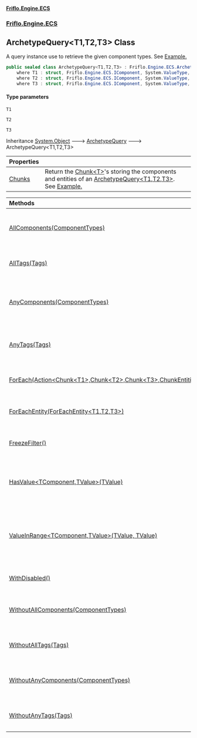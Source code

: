 #### [Friflo.Engine.ECS](index.md 'index')
### [Friflo.Engine.ECS](Friflo.Engine.ECS.md 'Friflo.Engine.ECS')

## ArchetypeQuery<T1,T2,T3> Class

A query instance use to retrieve the given component types.
See <a href="https://friflo.gitbook.io/friflo.engine.ecs/examples/general#query-entities">Example.</a>

```csharp
public sealed class ArchetypeQuery<T1,T2,T3> : Friflo.Engine.ECS.ArchetypeQuery
    where T1 : struct, Friflo.Engine.ECS.IComponent, System.ValueType, System.ValueType
    where T2 : struct, Friflo.Engine.ECS.IComponent, System.ValueType, System.ValueType
    where T3 : struct, Friflo.Engine.ECS.IComponent, System.ValueType, System.ValueType
```
#### Type parameters

<a name='Friflo.Engine.ECS.ArchetypeQuery_T1,T2,T3_.T1'></a>

`T1`

<a name='Friflo.Engine.ECS.ArchetypeQuery_T1,T2,T3_.T2'></a>

`T2`

<a name='Friflo.Engine.ECS.ArchetypeQuery_T1,T2,T3_.T3'></a>

`T3`

Inheritance [System.Object](https://docs.microsoft.com/en-us/dotnet/api/System.Object 'System.Object') &#129106; [ArchetypeQuery](ArchetypeQuery.md 'Friflo.Engine.ECS.ArchetypeQuery') &#129106; ArchetypeQuery<T1,T2,T3>

| Properties | |
| :--- | :--- |
| [Chunks](ArchetypeQuery_T1,T2,T3_.Chunks.md 'Friflo.Engine.ECS.ArchetypeQuery<T1,T2,T3>.Chunks') | Return the [Chunk&lt;T&gt;](Chunk_T_.md 'Friflo.Engine.ECS.Chunk<T>')'s storing the components and entities of an [ArchetypeQuery&lt;T1,T2,T3&gt;](ArchetypeQuery_T1,T2,T3_.md 'Friflo.Engine.ECS.ArchetypeQuery<T1,T2,T3>').<br/> See <a href="https://friflo.gitbook.io/friflo.engine.ecs/examples/optimization#enumerate-query-chunks">Example.</a> |

| Methods | |
| :--- | :--- |
| [AllComponents(ComponentTypes)](ArchetypeQuery_T1,T2,T3_.AllComponents(ComponentTypes).md 'Friflo.Engine.ECS.ArchetypeQuery<T1,T2,T3>.AllComponents(Friflo.Engine.ECS.ComponentTypes)') | A query result will contain only entities having all passed [componentTypes](ArchetypeQuery_T1,T2,T3_.AllComponents(ComponentTypes).md#Friflo.Engine.ECS.ArchetypeQuery_T1,T2,T3_.AllComponents(Friflo.Engine.ECS.ComponentTypes).componentTypes 'Friflo.Engine.ECS.ArchetypeQuery<T1,T2,T3>.AllComponents(Friflo.Engine.ECS.ComponentTypes).componentTypes'). |
| [AllTags(Tags)](ArchetypeQuery_T1,T2,T3_.AllTags(Tags).md 'Friflo.Engine.ECS.ArchetypeQuery<T1,T2,T3>.AllTags(Friflo.Engine.ECS.Tags)') | A query result will contain only entities having all passed [tags](ArchetypeQuery_T1,T2,T3_.AllTags(Tags).md#Friflo.Engine.ECS.ArchetypeQuery_T1,T2,T3_.AllTags(Friflo.Engine.ECS.Tags).tags 'Friflo.Engine.ECS.ArchetypeQuery<T1,T2,T3>.AllTags(Friflo.Engine.ECS.Tags).tags'). |
| [AnyComponents(ComponentTypes)](ArchetypeQuery_T1,T2,T3_.AnyComponents(ComponentTypes).md 'Friflo.Engine.ECS.ArchetypeQuery<T1,T2,T3>.AnyComponents(Friflo.Engine.ECS.ComponentTypes)') | A query result will contain only entities having any of the the passed [componentTypes](ArchetypeQuery_T1,T2,T3_.AnyComponents(ComponentTypes).md#Friflo.Engine.ECS.ArchetypeQuery_T1,T2,T3_.AnyComponents(Friflo.Engine.ECS.ComponentTypes).componentTypes 'Friflo.Engine.ECS.ArchetypeQuery<T1,T2,T3>.AnyComponents(Friflo.Engine.ECS.ComponentTypes).componentTypes'). |
| [AnyTags(Tags)](ArchetypeQuery_T1,T2,T3_.AnyTags(Tags).md 'Friflo.Engine.ECS.ArchetypeQuery<T1,T2,T3>.AnyTags(Friflo.Engine.ECS.Tags)') | A query result will contain only entities having any of the the passed [tags](ArchetypeQuery_T1,T2,T3_.AnyTags(Tags).md#Friflo.Engine.ECS.ArchetypeQuery_T1,T2,T3_.AnyTags(Friflo.Engine.ECS.Tags).tags 'Friflo.Engine.ECS.ArchetypeQuery<T1,T2,T3>.AnyTags(Friflo.Engine.ECS.Tags).tags'). |
| [ForEach(Action&lt;Chunk&lt;T1&gt;,Chunk&lt;T2&gt;,Chunk&lt;T3&gt;,ChunkEntities&gt;)](ArchetypeQuery_T1,T2,T3_.ForEach(Action_Chunk_T1_,Chunk_T2_,Chunk_T3_,ChunkEntities_).md 'Friflo.Engine.ECS.ArchetypeQuery<T1,T2,T3>.ForEach(System.Action<Friflo.Engine.ECS.Chunk<T1>,Friflo.Engine.ECS.Chunk<T2>,Friflo.Engine.ECS.Chunk<T3>,Friflo.Engine.ECS.ChunkEntities>)') | Returns a [QueryJob](QueryJob.md 'Friflo.Engine.ECS.QueryJob') that enables [Parallel](JobExecution.md#Friflo.Engine.ECS.JobExecution.Parallel 'Friflo.Engine.ECS.JobExecution.Parallel') query execution. |
| [ForEachEntity(ForEachEntity&lt;T1,T2,T3&gt;)](ArchetypeQuery_T1,T2,T3_.ForEachEntity(ForEachEntity_T1,T2,T3_).md 'Friflo.Engine.ECS.ArchetypeQuery<T1,T2,T3>.ForEachEntity(Friflo.Engine.ECS.ForEachEntity<T1,T2,T3>)') | Executes the given [lambda](ArchetypeQuery_T1,T2,T3_.ForEachEntity(ForEachEntity_T1,T2,T3_).md#Friflo.Engine.ECS.ArchetypeQuery_T1,T2,T3_.ForEachEntity(Friflo.Engine.ECS.ForEachEntity_T1,T2,T3_).lambda 'Friflo.Engine.ECS.ArchetypeQuery<T1,T2,T3>.ForEachEntity(Friflo.Engine.ECS.ForEachEntity<T1,T2,T3>).lambda') for each entity in the query result. |
| [FreezeFilter()](ArchetypeQuery_T1,T2,T3_.FreezeFilter().md 'Friflo.Engine.ECS.ArchetypeQuery<T1,T2,T3>.FreezeFilter()') | The query [Filter](ArchetypeQuery.Filter.md 'Friflo.Engine.ECS.ArchetypeQuery.Filter') cannot be changed anymore. |
| [HasValue&lt;TComponent,TValue&gt;(TValue)](ArchetypeQuery_T1,T2,T3_.HasValue_TComponent,TValue_(TValue).md 'Friflo.Engine.ECS.ArchetypeQuery<T1,T2,T3>.HasValue<TComponent,TValue>(TValue)') | Include entities having a component with the specified value.<br/> Executes in O(1). |
| [ValueInRange&lt;TComponent,TValue&gt;(TValue, TValue)](ArchetypeQuery_T1,T2,T3_.ValueInRange_TComponent,TValue_(TValue,TValue).md 'Friflo.Engine.ECS.ArchetypeQuery<T1,T2,T3>.ValueInRange<TComponent,TValue>(TValue, TValue)') | Include entities having a component value in the specified range.<br/> Executes O(N ⋅ log N) N: all unique values. |
| [WithDisabled()](ArchetypeQuery_T1,T2,T3_.WithDisabled().md 'Friflo.Engine.ECS.ArchetypeQuery<T1,T2,T3>.WithDisabled()') | A query result will contain [Disabled](Disabled.md 'Friflo.Engine.ECS.Disabled') entities. |
| [WithoutAllComponents(ComponentTypes)](ArchetypeQuery_T1,T2,T3_.WithoutAllComponents(ComponentTypes).md 'Friflo.Engine.ECS.ArchetypeQuery<T1,T2,T3>.WithoutAllComponents(Friflo.Engine.ECS.ComponentTypes)') | Entities having all passed [componentTypes](ArchetypeQuery_T1,T2,T3_.WithoutAllComponents(ComponentTypes).md#Friflo.Engine.ECS.ArchetypeQuery_T1,T2,T3_.WithoutAllComponents(Friflo.Engine.ECS.ComponentTypes).componentTypes 'Friflo.Engine.ECS.ArchetypeQuery<T1,T2,T3>.WithoutAllComponents(Friflo.Engine.ECS.ComponentTypes).componentTypes') are excluded from query result. |
| [WithoutAllTags(Tags)](ArchetypeQuery_T1,T2,T3_.WithoutAllTags(Tags).md 'Friflo.Engine.ECS.ArchetypeQuery<T1,T2,T3>.WithoutAllTags(Friflo.Engine.ECS.Tags)') | Entities having all passed [tags](ArchetypeQuery_T1,T2,T3_.WithoutAllTags(Tags).md#Friflo.Engine.ECS.ArchetypeQuery_T1,T2,T3_.WithoutAllTags(Friflo.Engine.ECS.Tags).tags 'Friflo.Engine.ECS.ArchetypeQuery<T1,T2,T3>.WithoutAllTags(Friflo.Engine.ECS.Tags).tags') are excluded from query result. |
| [WithoutAnyComponents(ComponentTypes)](ArchetypeQuery_T1,T2,T3_.WithoutAnyComponents(ComponentTypes).md 'Friflo.Engine.ECS.ArchetypeQuery<T1,T2,T3>.WithoutAnyComponents(Friflo.Engine.ECS.ComponentTypes)') | Entities having any of the passed [componentTypes](ArchetypeQuery_T1,T2,T3_.WithoutAnyComponents(ComponentTypes).md#Friflo.Engine.ECS.ArchetypeQuery_T1,T2,T3_.WithoutAnyComponents(Friflo.Engine.ECS.ComponentTypes).componentTypes 'Friflo.Engine.ECS.ArchetypeQuery<T1,T2,T3>.WithoutAnyComponents(Friflo.Engine.ECS.ComponentTypes).componentTypes') are excluded from query result. |
| [WithoutAnyTags(Tags)](ArchetypeQuery_T1,T2,T3_.WithoutAnyTags(Tags).md 'Friflo.Engine.ECS.ArchetypeQuery<T1,T2,T3>.WithoutAnyTags(Friflo.Engine.ECS.Tags)') | Entities having any of the passed [tags](ArchetypeQuery_T1,T2,T3_.WithoutAnyTags(Tags).md#Friflo.Engine.ECS.ArchetypeQuery_T1,T2,T3_.WithoutAnyTags(Friflo.Engine.ECS.Tags).tags 'Friflo.Engine.ECS.ArchetypeQuery<T1,T2,T3>.WithoutAnyTags(Friflo.Engine.ECS.Tags).tags') are excluded from query result. |
